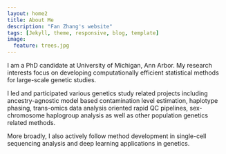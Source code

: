 ```yaml
---
layout: home2
title: About Me
description: "Fan Zhang's website"
tags: [Jekyll, theme, responsive, blog, template]
image:
  feature: trees.jpg
---
```


I am a PhD candidate at University of Michigan, Ann Arbor. My research interests focus on developing computationally efficient statistical methods for large-scale genetic studies.


I led and participated various genetics study related projects including  ancestry-agnostic model based contamination level estimation, haplotype phasing, trans-omics data analysis oriented rapid QC pipelines, sex-chromosome haplogroup analysis as well as other population genetics related methods.


More broadly, I also actively follow method development in single-cell sequencing analysis and deep learning applications in genetics.
